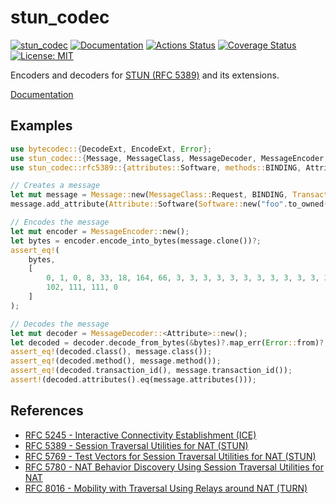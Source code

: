 stun_codec
===========
[![stun_codec](https://img.shields.io/crates/v/stun_codec.svg)](https://crates.io/crates/stun_codec)
[![Documentation](https://docs.rs/stun_codec/badge.svg)](https://docs.rs/stun_codec)
[![Actions Status](https://github.com/sile/stun_codec/workflows/CI/badge.svg)](https://github.com/sile/stun_codec/actions)
[![Coverage Status](https://coveralls.io/repos/github/sile/stun_codec/badge.svg?branch=master)](https://coveralls.io/github/sile/stun_codec?branch=master)
[![License: MIT](https://img.shields.io/badge/license-MIT-blue.svg)](LICENSE)

Encoders and decoders for [STUN (RFC 5389)][RFC 5389] and its extensions.

[Documentation](https://docs.rs/stun_codec)


Examples
--------

```rust
use bytecodec::{DecodeExt, EncodeExt, Error};
use stun_codec::{Message, MessageClass, MessageDecoder, MessageEncoder, TransactionId};
use stun_codec::rfc5389::{attributes::Software, methods::BINDING, Attribute};

// Creates a message
let mut message = Message::new(MessageClass::Request, BINDING, TransactionId::new([3; 12]));
message.add_attribute(Attribute::Software(Software::new("foo".to_owned())?));

// Encodes the message
let mut encoder = MessageEncoder::new();
let bytes = encoder.encode_into_bytes(message.clone())?;
assert_eq!(
    bytes,
    [
        0, 1, 0, 8, 33, 18, 164, 66, 3, 3, 3, 3, 3, 3, 3, 3, 3, 3, 3, 3, 128, 34, 0, 3,
        102, 111, 111, 0
    ]
);

// Decodes the message
let mut decoder = MessageDecoder::<Attribute>::new();
let decoded = decoder.decode_from_bytes(&bytes)?.map_err(Error::from)?;
assert_eq!(decoded.class(), message.class());
assert_eq!(decoded.method(), message.method());
assert_eq!(decoded.transaction_id(), message.transaction_id());
assert!(decoded.attributes().eq(message.attributes()));
```


References
----------

- [RFC 5245 - Interactive Connectivity Establishment (ICE)][RFC 5245]
- [RFC 5389 - Session Traversal Utilities for NAT (STUN)][RFC 5389]
- [RFC 5769 - Test Vectors for Session Traversal Utilities for NAT (STUN)][RFC 5769]
- [RFC 5780 - NAT Behavior Discovery Using Session Traversal Utilities for NAT][RFC 5780]
- [RFC 8016 - Mobility with Traversal Using Relays around NAT (TURN)][RFC 8016]

[RFC 5245]: https://tools.ietf.org/html/rfc5245
[RFC 5389]: https://tools.ietf.org/html/rfc5389
[RFC 5769]: https://tools.ietf.org/html/rfc5769
[RFC 5780]: https://tools.ietf.org/html/rfc5780
[RFC 8016]: https://tools.ietf.org/html/rfc8016
